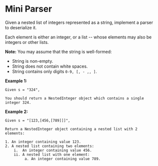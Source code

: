 # Mini Parser

Given a nested list of integers represented as a string, implement a parser to deserialize it.

Each element is either an integer, or a list -- whose elements may also be integers or other lists.

__Note:__ You may assume that the string is well-formed:

- String is non-empty.
- String does not contain white spaces.
- String contains only digits `0-9, [, - ,, ]`.

__Example 1:__

```
Given s = "324",

You should return a NestedInteger object which contains a single integer 324.
```

__Example 2:__

```
Given s = "[123,[456,[789]]]",

Return a NestedInteger object containing a nested list with 2 elements:

1. An integer containing value 123.
2. A nested list containing two elements:
    i.  An integer containing value 456.
    ii. A nested list with one element:
         a. An integer containing value 789.
```